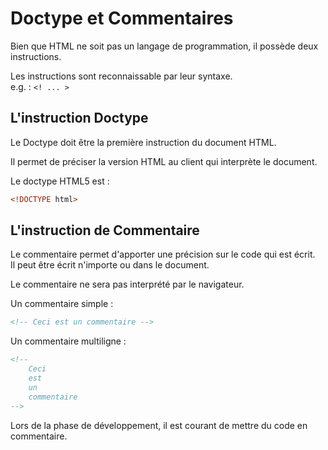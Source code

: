 # Doctype et Commentaires

Bien que HTML ne soit pas un langage de programmation, il possède deux instructions.

Les instructions sont reconnaissable par leur syntaxe.  
e.g. : `<! ... >`

## L'instruction Doctype

Le Doctype doit être la première instruction du document HTML.

Il permet de préciser la version HTML au client qui interprète le document.

Le doctype HTML5 est :

```html
<!DOCTYPE html>
```

## L'instruction de Commentaire

Le commentaire permet d'apporter une précision sur le code qui est écrit.  
Il peut être écrit n'importe ou dans le document.

Le commentaire ne sera pas interprété par le navigateur.

Un commentaire simple :

```html
<!-- Ceci est un commentaire -->
```

Un commentaire multiligne :

```html
<!-- 
    Ceci 
    est 
    un 
    commentaire 
-->
```

Lors de la phase de développement, il est courant de mettre du code en commentaire.

